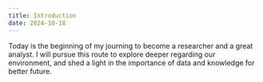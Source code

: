 ```yaml
---
title: Introduction
date: 2024-10-18
---
```

Today is the beginning of my journing to become a researcher and a great analyst. 
I will pursue this route to explore deeper regarding our environment, and shed a light 
in the importance of data and knowledge for better future. 
